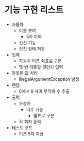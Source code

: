 # 기능 구현 리스트
+ 자동차
  + 이름 부여
    + 5자 이하
  + 전진 기능
  + 전진 상태 저장
+ 입력
  + 자동차 이름 쉼표로 구분
  + 몇 번 이동할 것인지 입력
+ 잘못된 값 처리
  + IllegalArgumentException 발생
+ 랜덤
  + 0에서 9 사이 무작위 수 추출
+ 출력
  + 우승자 
    + 다수 가능
      + 쉼표로 구분
  + 각 회차 출력
+ 테스트 코드
  + 이름 5자 이상


